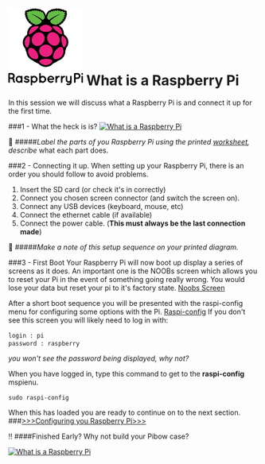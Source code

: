 ![Raspberry Pi Logo](../images/Pi_Logo.png)
What is a Raspberry Pi
=================

In this session we will discuss what a Raspberry Pi is and connect it up for the first time.

###1 - What the heck is is?
[![What is a Raspberry Pi](http://img.youtube.com/vi/e0wkVVVLvR8/0.jpg)](http://www.youtube.com/watch?v=e0wkVVVLvR8)

:notebook:
#####*Label the parts of you Raspberry Pi using the printed [worksheet](Pi-label.pdf), describe* what each part does.


###2 - Connecting it up.
When setting up your Raspberry Pi, there is an order you should follow to avoid problems.
1. Insert the SD card (or check it's in correctly)
2. Connect you chosen screen connector (and switch the screen on).
3. Connect any USB devices (keyboard, mouse, etc)
3. Connect the ethernet cable (if available)
4. Connect the power cable. (**This must always be the last connection made**)

:notebook:
#####*Make a note of this setup sequence on your printed diagram.*

###3 - First Boot
Your Raspberry Pi will now boot up display a series of screens as it does. An important one is the NOOBs screen which allows you to reset your Pi in the event of something going really wrong. You would lose your data but reset your pi to it's factory state.
[Noobs Screen](../images/noobs.png)

After a short boot sequence you will be presented with the raspi-config menu for configuring some options with the Pi.
[Raspi-config](../images/raspi-config.png)
If you don't see this screen you will likely need to log in with:
```
login : pi
password : raspberry
```
*you won't see the password being displayed, why not?*

When you have logged in, type this command to get to the **raspi-config** mspienu.
```
sudo raspi-config
```
When this has loaded you are ready to continue on to the next section.
###[>>>Configuring you Raspberry Pi>>>](../admin/README.md)

:bangbang:
####Finished Early?
Why not build your Pibow case?

[![What is a Raspberry Pi](http://img.youtube.com/vi/2Pwc9QTgz_8/0.jpg)](http://www.youtube.com/watch?v=2Pwc9QTgz_8)

